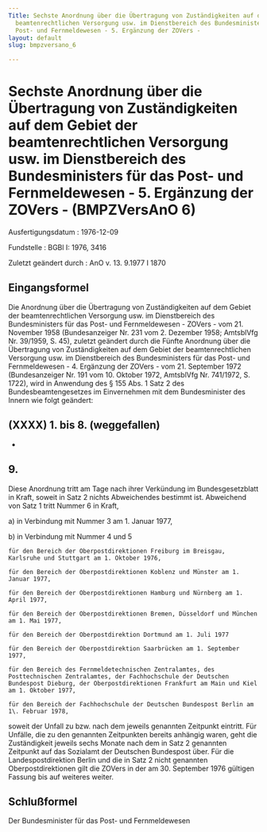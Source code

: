 ```yaml
---
Title: Sechste Anordnung über die Übertragung von Zuständigkeiten auf dem Gebiet der
  beamtenrechtlichen Versorgung usw. im Dienstbereich des Bundesministers für das
  Post- und Fernmeldewesen - 5. Ergänzung der ZOVers -
layout: default
slug: bmpzversano_6

---
```


# Sechste Anordnung über die Übertragung von Zuständigkeiten auf dem Gebiet der beamtenrechtlichen Versorgung usw. im Dienstbereich des Bundesministers für das Post- und Fernmeldewesen - 5. Ergänzung der ZOVers - (BMPZVersAnO 6)

Ausfertigungsdatum
:   1976-12-09

Fundstelle
:   BGBl I: 1976, 3416

Zuletzt geändert durch
:   AnO v. 13. 9.1977 I 1870


## Eingangsformel

Die Anordnung über die Übertragung von Zuständigkeiten auf dem Gebiet
der beamtenrechtlichen Versorgung usw. im Dienstbereich des
Bundesministers für das Post- und Fernmeldewesen - ZOVers - vom 21.
November 1958 (Bundesanzeiger Nr. 231 vom 2. Dezember 1958; AmtsblVfg
Nr. 39/1959, S. 45), zuletzt geändert durch die Fünfte Anordnung über
die Übertragung von Zuständigkeiten auf dem Gebiet der
beamtenrechtlichen Versorgung usw. im Dienstbereich des
Bundesministers für das Post- und Fernmeldewesen - 4. Ergänzung der
ZOVers - vom 21. September 1972 (Bundesanzeiger Nr. 191 vom 10.
Oktober 1972, AmtsblVfg Nr. 741/1972, S. 1722), wird in Anwendung des
§ 155 Abs. 1 Satz 2 des Bundesbeamtengesetzes im Einvernehmen mit dem
Bundesminister des Innern wie folgt geändert:


## (XXXX) 1. bis 8. (weggefallen)

-


## 9.

Diese Anordnung tritt am Tage nach ihrer Verkündung im
Bundesgesetzblatt in Kraft, soweit in Satz 2 nichts Abweichendes
bestimmt ist.
Abweichend von Satz 1 tritt Nummer 6 in Kraft,

a)  in Verbindung mit Nummer 3 am 1. Januar 1977,


b)  in Verbindung mit Nummer 4 und 5

    für den Bereich der Oberpostdirektionen Freiburg im Breisgau,
    Karlsruhe und Stuttgart am 1. Oktober 1976,

    für den Bereich der Oberpostdirektionen Koblenz und Münster am 1.
    Januar 1977,

    für den Bereich der Oberpostdirektionen Hamburg und Nürnberg am 1.
    April 1977,

    für den Bereich der Oberpostdirektionen Bremen, Düsseldorf und München
    am 1. Mai 1977,

    für den Bereich der Oberpostdirektion Dortmund am 1. Juli 1977

    für den Bereich der Oberpostdirektion Saarbrücken am 1. September
    1977,

    für den Bereich des Fernmeldetechnischen Zentralamtes, des
    Posttechnischen Zentralamtes, der Fachhochschule der Deutschen
    Bundespost Dieburg, der Oberpostdirektionen Frankfurt am Main und Kiel
    am 1. Oktober 1977,

    für den Bereich der Fachhochschule der Deutschen Bundespost Berlin am
    1\. Februar 1978,



soweit der Unfall zu bzw. nach dem jeweils genannten Zeitpunkt
eintritt. Für Unfälle, die zu den genannten Zeitpunkten bereits
anhängig waren, geht die Zuständigkeit jeweils sechs Monate nach dem
in Satz 2 genannten Zeitpunkt auf das Sozialamt der Deutschen
Bundespost über. Für die Landespostdirektion Berlin und die in Satz 2
nicht genannten Oberpostdirektionen gilt die ZOVers in der am 30.
September 1976 gültigen Fassung bis auf weiteres weiter.


## Schlußformel

Der Bundesminister für das Post- und Fernmeldewesen

